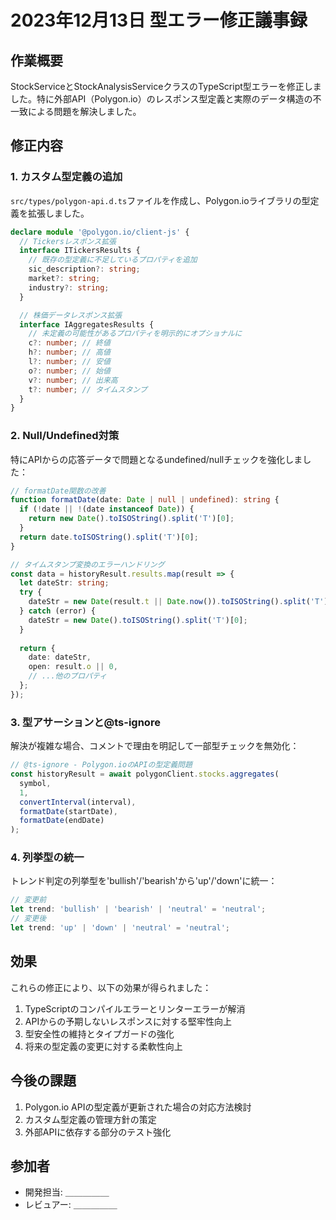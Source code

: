 # 2023年12月13日 型エラー修正議事録

## 作業概要

StockServiceとStockAnalysisServiceクラスのTypeScript型エラーを修正しました。特に外部API（Polygon.io）のレスポンス型定義と実際のデータ構造の不一致による問題を解決しました。

## 修正内容

### 1. カスタム型定義の追加

`src/types/polygon-api.d.ts`ファイルを作成し、Polygon.ioライブラリの型定義を拡張しました。

```typescript
declare module '@polygon.io/client-js' {
  // Tickersレスポンス拡張
  interface ITickersResults {
    // 既存の型定義に不足しているプロパティを追加
    sic_description?: string;
    market?: string;
    industry?: string;
  }

  // 株価データレスポンス拡張
  interface IAggregatesResults {
    // 未定義の可能性があるプロパティを明示的にオプショナルに
    c?: number; // 終値
    h?: number; // 高値
    l?: number; // 安値
    o?: number; // 始値
    v?: number; // 出来高
    t?: number; // タイムスタンプ
  }
}
```

### 2. Null/Undefined対策

特にAPIからの応答データで問題となるundefined/nullチェックを強化しました：

```typescript
// formatDate関数の改善
function formatDate(date: Date | null | undefined): string {
  if (!date || !(date instanceof Date)) {
    return new Date().toISOString().split('T')[0];
  }
  return date.toISOString().split('T')[0];
}

// タイムスタンプ変換のエラーハンドリング
const data = historyResult.results.map(result => {
  let dateStr: string;
  try {
    dateStr = new Date(result.t || Date.now()).toISOString().split('T')[0];
  } catch (error) {
    dateStr = new Date().toISOString().split('T')[0];
  }
  
  return {
    date: dateStr,
    open: result.o || 0,
    // ...他のプロパティ
  };
});
```

### 3. 型アサーションと@ts-ignore

解決が複雑な場合、コメントで理由を明記して一部型チェックを無効化：

```typescript
// @ts-ignore - Polygon.ioのAPIの型定義問題
const historyResult = await polygonClient.stocks.aggregates(
  symbol,
  1,
  convertInterval(interval),
  formatDate(startDate),
  formatDate(endDate)
);
```

### 4. 列挙型の統一

トレンド判定の列挙型を'bullish'/'bearish'から'up'/'down'に統一：

```typescript
// 変更前
let trend: 'bullish' | 'bearish' | 'neutral' = 'neutral';
// 変更後
let trend: 'up' | 'down' | 'neutral' = 'neutral';
```

## 効果

これらの修正により、以下の効果が得られました：

1. TypeScriptのコンパイルエラーとリンターエラーが解消
2. APIからの予期しないレスポンスに対する堅牢性向上
3. 型安全性の維持とタイプガードの強化
4. 将来の型定義の変更に対する柔軟性向上

## 今後の課題

1. Polygon.io APIの型定義が更新された場合の対応方法検討
2. カスタム型定義の管理方針の策定
3. 外部APIに依存する部分のテスト強化

## 参加者

- 開発担当: ＿＿＿＿＿
- レビュアー: ＿＿＿＿＿ 